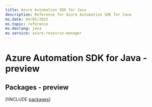 ```yaml
---
title: Azure Automation SDK for Java
description: Reference for Azure Automation SDK for Java
ms.date: 04/05/2025
ms.topic: reference
ms.devlang: java
ms.service: azure-resource-manager
---
```

# Azure Automation SDK for Java - preview
## Packages - preview
[!INCLUDE [packages](automation-index.md)]